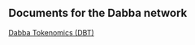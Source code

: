 
Documents for the Dabba network
------------

[Dabba Tokenomics (DBT)](https://github.com/wifidabba/dabba/blob/production/Dabba%20Tokenomics%20(DBT).md)

